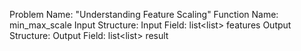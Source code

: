 Problem Name: "Understanding Feature Scaling"
Function Name: min_max_scale
Input Structure:
Input Field: list<list<float>> features
Output Structure:
Output Field: list<list<float>> result
